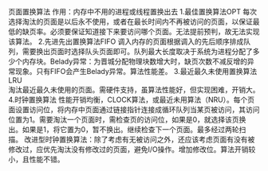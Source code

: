 页面置换算法
作用：内存中不用的进程或线程置换出去
1.最佳置换算法OPT
每次选择淘汰的页面是以后永不使用，或者在最长时间内不再被访问的页面，以保证最低的缺页率。必须要保证知道接下来要访问哪个页面。无法提前预判，故无法实现该算法。
2.先进先出置换算法FIFO
调入内存的页面根据调入的先后顺序排成队列，需要换出页面时选择队头页面即可。队列最大长度取决于系统为进程分配了多少个内存块。Belady异常：为晋城分配物理块数增大时，缺页次数不减反增的异常现象。只有FIFO会产生Belady异常。算法性能差。
3.最近最久未使用置换算法LRU  
淘汰最近最久未使用的页面。需硬件支持，虽算法性能好，但实现困难，开销大。
4.时钟置换算法
性能开销均衡，CLOCK算法，或最近未用算法（NRU）。每个页面设置访问位，将内存中页面通过链接指针连接成循环队列当某页被访问，其访问位置为1。需要淘汰一个页面时，需检查页的访问位，如果是0，就选择该页换出。如果是1，将它置为0，暂不换出。继续检查下一个页面。最多经过两轮扫描。
改进型时钟置换算法：除了考虑有无被访问之外，还应该考虑页面有没有被修改过，应优先淘汰没有修改过的页面，避免I/O操作。增加修改位。算法开销较小，且性能不错。
